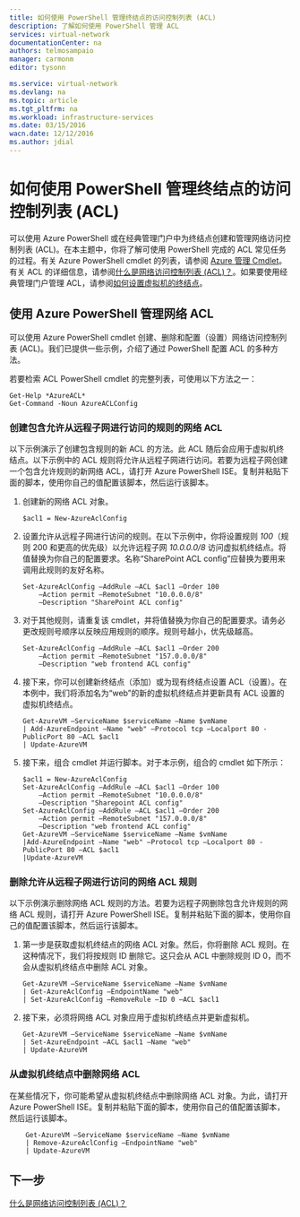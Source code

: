 ```yaml
---
title: 如何使用 PowerShell 管理终结点的访问控制列表 (ACL)
description: 了解如何使用 PowerShell 管理 ACL
services: virtual-network
documentationCenter: na
authors: telmosampaio
manager: carmonm
editor: tysonn

ms.service: virtual-network
ms.devlang: na
ms.topic: article
ms.tgt_pltfrm: na
ms.workload: infrastructure-services
ms.date: 03/15/2016
wacn.date: 12/12/2016
ms.author: jdial
---
```


# 如何使用 PowerShell 管理终结点的访问控制列表 (ACL)

可以使用 Azure PowerShell 或在经典管理门户中为终结点创建和管理网络访问控制列表 (ACL)。在本主题中，你将了解可使用 PowerShell 完成的 ACL 常见任务的过程。有关 Azure PowerShell cmdlet 的列表，请参阅 [Azure 管理 Cmdlet](https://msdn.microsoft.com/zh-cn/library/azure/jj152841.aspx)。有关 ACL 的详细信息，请参阅[什么是网络访问控制列表 (ACL)？](./virtual-networks-acl.md)。如果要使用经典管理门户管理 ACL，请参阅[如何设置虚拟机的终结点](../virtual-machines/virtual-machines-windows-classic-setup-endpoints.md)。

## 使用 Azure PowerShell 管理网络 ACL

可以使用 Azure PowerShell cmdlet 创建、删除和配置（设置）网络访问控制列表 (ACL)。我们已提供一些示例，介绍了通过 PowerShell 配置 ACL 的多种方法。

若要检索 ACL PowerShell cmdlet 的完整列表，可使用以下方法之一：

```
Get-Help *AzureACL*
Get-Command -Noun AzureACLConfig
```

### 创建包含允许从远程子网进行访问的规则的网络 ACL

以下示例演示了创建包含规则的新 ACL 的方法。此 ACL 随后会应用于虚拟机终结点。以下示例中的 ACL 规则将允许从远程子网进行访问。若要为远程子网创建一个包含允许规则的新网络 ACL，请打开 Azure PowerShell ISE。复制并粘贴下面的脚本，使用你自己的值配置该脚本，然后运行该脚本。

1. 创建新的网络 ACL 对象。

    ```
    $acl1 = New-AzureAclConfig
    ```

1. 设置允许从远程子网进行访问的规则。在以下示例中，你将设置规则 *100*（规则 200 和更高的优先级）以允许远程子网 *10.0.0.0/8* 访问虚拟机终结点。将值替换为你自己的配置要求。名称“SharePoint ACL config”应替换为要用来调用此规则的友好名称。

    ```
    Set-AzureAclConfig –AddRule –ACL $acl1 –Order 100 
        –Action permit –RemoteSubnet "10.0.0.0/8" 
        –Description "SharePoint ACL config"
    ```

1. 对于其他规则，请重复该 cmdlet，并将值替换为你自己的配置要求。请务必更改规则号顺序以反映应用规则的顺序。规则号越小，优先级越高。

    ```
    Set-AzureAclConfig –AddRule –ACL $acl1 –Order 200 
        –Action permit –RemoteSubnet "157.0.0.0/8" 
        –Description "web frontend ACL config"
    ```

1. 接下来，你可以创建新终结点（添加）或为现有终结点设置 ACL（设置）。在本例中，我们将添加名为“web”的新的虚拟机终结点并更新具有 ACL 设置的虚拟机终结点。

    ```
    Get-AzureVM –ServiceName $serviceName –Name $vmName 
    | Add-AzureEndpoint –Name "web" –Protocol tcp –Localport 80 - PublicPort 80 –ACL $acl1 
    | Update-AzureVM
    ```

1. 接下来，组合 cmdlet 并运行脚本。对于本示例，组合的 cmdlet 如下所示：

    ```
    $acl1 = New-AzureAclConfig
    Set-AzureAclConfig –AddRule –ACL $acl1 –Order 100 
        –Action permit –RemoteSubnet "10.0.0.0/8" 
        –Description "Sharepoint ACL config"
    Set-AzureAclConfig –AddRule –ACL $acl1 –Order 200 
        –Action permit –RemoteSubnet "157.0.0.0/8" 
        –Description "web frontend ACL config"
    Get-AzureVM –ServiceName $serviceName –Name $vmName 
    |Add-AzureEndpoint –Name "web" –Protocol tcp –Localport 80 - PublicPort 80 –ACL $acl1 
    |Update-AzureVM
    ```

### 删除允许从远程子网进行访问的网络 ACL 规则

以下示例演示删除网络 ACL 规则的方法。若要为远程子网删除包含允许规则的网络 ACL 规则，请打开 Azure PowerShell ISE。复制并粘贴下面的脚本，使用你自己的值配置该脚本，然后运行该脚本。

1. 第一步是获取虚拟机终结点的网络 ACL 对象。然后，你将删除 ACL 规则。在这种情况下，我们将按规则 ID 删除它。这只会从 ACL 中删除规则 ID 0，而不会从虚拟机终结点中删除 ACL 对象。 

    ```
    Get-AzureVM –ServiceName $serviceName –Name $vmName 
    | Get-AzureAclConfig –EndpointName "web" 
    | Set-AzureAclConfig –RemoveRule –ID 0 –ACL $acl1
    ```

1. 接下来，必须将网络 ACL 对象应用于虚拟机终结点并更新虚拟机。

    ```
    Get-AzureVM –ServiceName $serviceName –Name $vmName 
    | Set-AzureEndpoint –ACL $acl1 –Name "web" 
    | Update-AzureVM
    ```

### 从虚拟机终结点中删除网络 ACL

在某些情况下，你可能希望从虚拟机终结点中删除网络 ACL 对象。为此，请打开 Azure PowerShell ISE。复制并粘贴下面的脚本，使用你自己的值配置该脚本，然后运行该脚本。

```
    Get-AzureVM –ServiceName $serviceName –Name $vmName 
    | Remove-AzureAclConfig –EndpointName "web" 
    | Update-AzureVM
```

## 下一步

[什么是网络访问控制列表 (ACL)？](./virtual-networks-acl.md)

<!---HONumber=Mooncake_Quality_Review_1118_2016-->